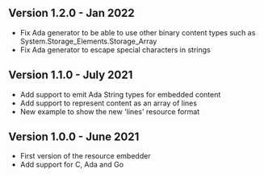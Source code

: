 ## Version 1.2.0  - Jan 2022
- Fix Ada generator to be able to use other binary content types
  such as System.Storage_Elements.Storage_Array
- Fix Ada generator to escape special characters in strings

## Version 1.1.0  - July 2021
- Add support to emit Ada String types for embedded content
- Add support to represent content as an array of lines
- New example to show the new 'lines' resource format

## Version 1.0.0  - June 2021
- First version of the resource embedder
- Add support for C, Ada and Go
